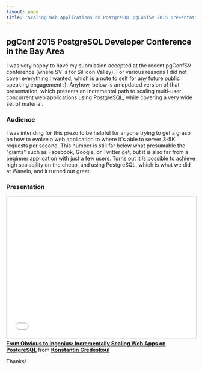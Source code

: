 ```yaml
---
layout: page
title: 'Scaling Web Applications on PostgreSQL pgConfSV 2015 presentation.'
---
```


## pgConf 2015 PostgreSQL Developer Conference in the Bay Area

I was very happy to have my submission accepted at the recent pgConfSV conference (where SV is for Sillicon Valley). For various reasons I did not cover everything I wanted, which is a note to self for any future public speaking engagement :).  Anyhow, below is an updated version of that presentation, which presents an incremental path to scaling multi-user concurrent web applications using PostgreSQL, while covering a very wide set of material.  

### Audience

I was intending for this prezo to be helpful for anyone trying to get a grasp on how to evolve a web application to where it's able to server 3-5K requests per second. This number is still far below what presumable the "giants" such as Facebook, Google, or Twitter get, but it is also far from a beginner application with just a few users.  Turns out it *is* possible to achieve high scalability on the cheap, and using PostgreSQL, which is what we did at Wanelo, and it turned out great.

### Presentation

<iframe src="//www.slideshare.net/slideshow/embed_code/key/yXKNCNdj1GNfE6" width="595" height="375" frameborder="0" marginwidth="0" marginheight="0" scrolling="no" style="border:1px solid #CCC; border-width:1px; margin-bottom:5px; max-width: 100%;" allowfullscreen> </iframe> <div style="margin-bottom:5px"> <strong><a href="//www.slideshare.net/kigster/from-obvious-to-ingenius-incrementally-scaling-web-apps-on-postgresql" title="From Obvious to Ingenius: Incrementally Scaling Web Apps on PostgreSQL" target="_blank">From Obvious to Ingenius: Incrementally Scaling Web Apps on PostgreSQL</a> </strong> from <strong><a href="//www.slideshare.net/kigster" target="_blank">Konstantin Gredeskoul</a></strong> </div>

Thanks!